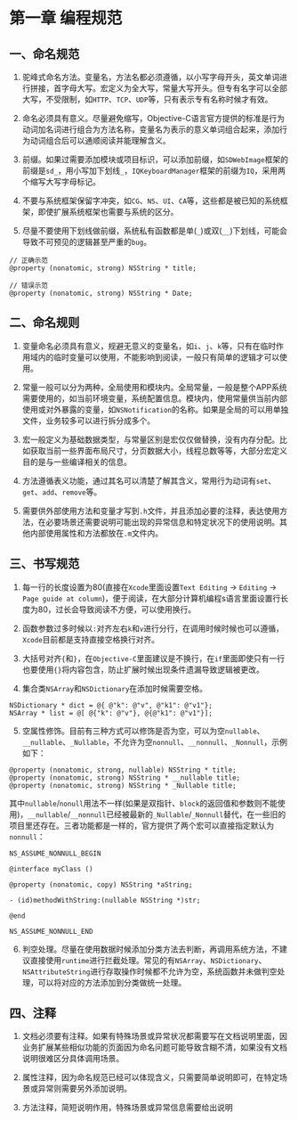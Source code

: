 # 第一章 编程规范

## 一、命名规范

1. 驼峰式命名方法。变量名，方法名都必须遵循，以小写字母开头，英文单词进行拼接，首字母大写。宏定义为全大写，常量大写开头。但专有名字可以全部大写，不受限制，如`HTTP`、`TCP`、`UDP`等，只有表示专有名称时候才有效。

2. 命名必须具有意义。尽量避免缩写，Objective-C语言官方提供的标准是行为动词加名词进行组合为方法名称，变量名为表示的意义单词组合起来，添加行为动词组合后可以通顺阅读并能理解含义。

3. 前缀。如果过需要添加模块或项目标识，可以添加前缀，如`SDWebImage`框架的前缀是`sd_`，用小写加下划线`_`，`IQKeyboardManager`框架的前缀为`IQ`，采用两个缩写大写字母标记。

4. 不要与系统框架保留字冲突，如`CG`、`NS`、`UI`、`CA`等，这些都是被已知的系统框架，即使扩展系统框架也需要与系统的区分。

5. 尽量不要使用下划线做前缀，系统私有函数都是单(`_`)或双(`__`)下划线，可能会导致不可预见的逻辑甚至严重的`bug`。

```
// 正确示范
@property (nonatomic, strong) NSString * title;

// 错误示范
@property (nonatomic, strong) NSString * Date;

```

## 二、命名规则

1. 变量命名必须具有意义，规避无意义的变量名，如`i`、`j`、`k`等，只有在临时作用域内的临时变量可以使用，不能影响到阅读，一般只有简单的逻辑才可以使用。

2. 常量一般可以分为两种，全局使用和模块内。全局常量，一般是整个APP系统需要使用的，如当前环境变量，系统配置信息。模块内，使用常量供当前内部使用或对外暴露的变量，如`NSNotification`的名称。如果是全局的可以用单独文件，业务较多可以进行拆分成多个。

3. 宏一般定义为基础数据类型，与常量区别是宏仅仅做替换，没有内存分配。比如获取当前一些界面布局尺寸，分页数据大小，线程总数等等，大部分宏定义目的是与一些编译相关的信息。

4. 方法遵循表义功能，通过其名可以清楚了解其含义，常用行为动词有`set`、`get`、`add`、`remove`等。

5. 需要供外部使用方法和变量才写到`.h`文件，并且添加必要的注释，表达使用方法，在必要场景还需要说明可能出现的异常信息和特定状况下的使用说明。其他内部使用属性和方法都放在`.m`文件内。

## 三、书写规范

1. 每一行的长度设置为80(直接在`Xcode`里面设置`Text Editing` -> `Editing` -> `Page guide at column`)，便于阅读，在大部分计算机编程s语言里面设置行长度为80，过长会导致阅读不方便，可以使用换行。

2. 函数参数过多时候以`:`对齐左右`k`和`v`进行分行，在调用时候时候也可以遵循，`Xcode`目前都是支持直接空格换行对齐。

3. 大括号对齐`{`和`}`，在`Objective-C`里面建议是不换行，在`if`里面即使只有一行也要使用`{}`将内容包含，防止扩展时候出现条件遗漏导致逻辑被更改。

4. 集合类`NSArray`和`NSDictionary`在添加时候需要空格。

```
NSDictionary * dict = @{ @"k": @"v", @"k1": @"v1"};
NSArray * list = @[ @{"k": @"v"}, @{@"k1": @"v1"}];
```

5. 空属性修饰。目前有三种方式可以修饰是否为空，可以为空`nullable`、`__nullable`、`_Nullable`，不允许为空`nonnull`、`__nonnull`、`_Nonnull`，示例如下：

```
@property (nonatomic, strong, nullable) NSString * title;
@property (nonatomic, strong) NSString * __nullable title;
@property (nonatomic, strong) NSString * _Nullable title;
```

其中`nullable`/`nonull`用法不一样(如果是双指针、`block`的返回值和参数则不能使用)，`__nullable`/`__nonnull`已经被最新的`_Nullable`/`_Nonnull`替代，在一些旧的项目里还存在。三者功能都是一样的，官方提供了两个宏可以直接指定默认为`nonnull`：

```
NS_ASSUME_NONNULL_BEGIN

@interface myClass ()

@property (nonatomic, copy) NSString *aString;

- (id)methodWithString:(nullable NSString *)str;

@end

NS_ASSUME_NONNULL_END
```

6. 判空处理。尽量在使用数据时候添加分类方法去判断，再调用系统方法，不建议直接使用`runtime`进行拦截处理。常见的有`NSArray`、`NSDictionary`、`NSAttributeString`进行存取操作时候都不允许为空，系统函数并未做判空处理，可以将对应的方法添加到分类做统一处理。


## 四、注释

1. 文档必须要有注释。如果有特殊场景或异常状况都需要写在文档说明里面，因业务扩展某些相似功能的页面因为命名问题可能导致含糊不清，如果没有文档说明很难区分具体调用场景。

2. 属性注释，因为命名规范已经可以体现含义，只需要简单说明即可，在特定场景或异常则需要另外添加说明。

3. 方法注释，简短说明作用，特殊场景或异常信息需要给出说明


